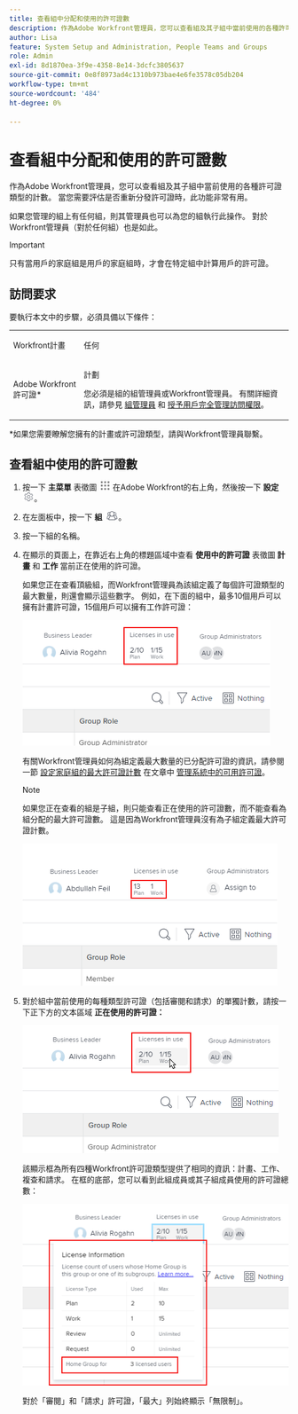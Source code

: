 ```yaml
---
title: 查看組中分配和使用的許可證數
description: 作為Adobe Workfront管理員，您可以查看組及其子組中當前使用的各種許可證類型的計數。 當您需要評估是否重新分發許可證時，此功能非常有用。
author: Lisa
feature: System Setup and Administration, People Teams and Groups
role: Admin
exl-id: 8d1870ea-3f9e-4358-8e14-3dcfc3805637
source-git-commit: 0e8f8973ad4c1310b973bae4e6fe3578c05db204
workflow-type: tm+mt
source-wordcount: '484'
ht-degree: 0%

---
```


# 查看組中分配和使用的許可證數

作為Adobe Workfront管理員，您可以查看組及其子組中當前使用的各種許可證類型的計數。 當您需要評估是否重新分發許可證時，此功能非常有用。

如果您管理的組上有任何組，則其管理員也可以為您的組執行此操作。 對於Workfront管理員（對於任何組）也是如此。

>[!IMPORTANT]
>
>只有當用戶的家庭組是用戶的家庭組時，才會在特定組中計算用戶的許可證。

## 訪問要求

要執行本文中的步驟，必須具備以下條件：

<table style="table-layout:auto"> 
 <col> 
 <col> 
 <tbody> 
  <tr> 
   <td role="rowheader">Workfront計畫</td> 
   <td> <p>任何</p> </td> 
  </tr> 
  <tr> 
   <td role="rowheader">Adobe Workfront許可證*</td> 
   <td> <p>計劃 </p> <p>您必須是組的組管理員或Workfront管理員。 有關詳細資訊，請參見 <a href="../../../administration-and-setup/manage-groups/group-roles/group-administrators.md" class="MCXref xref">組管理員</a> 和 <a href="../../../administration-and-setup/add-users/configure-and-grant-access/grant-a-user-full-administrative-access.md" class="MCXref xref">授予用戶完全管理訪問權限</a>。</p> </td> 
  </tr> 
 </tbody> 
</table>

&#42;如果您需要瞭解您擁有的計畫或許可證類型，請與Workfront管理員聯繫。

## 查看組中使用的許可證數

1. 按一下 **主菜單** 表徵圖 ![](assets/main-menu-icon.png) 在Adobe Workfront的右上角，然後按一下 **設定** ![](assets/gear-icon-settings.png)。

1. 在左面板中，按一下 **組** ![](assets/groups-icon.png)。

1. 按一下組的名稱。
1. 在顯示的頁面上，在靠近右上角的標題區域中查看 **使用中的許可證** 表徵圖 **計畫** 和 **工作** 當前正在使用的許可證。

   如果您正在查看頂級組，而Workfront管理員為該組定義了每個許可證類型的最大數量，則還會顯示這些數字。 例如，在下面的組中，最多10個用戶可以擁有計畫許可證，15個用戶可以擁有工作許可證：

   ![](assets/licenses-used-allocated.png)

   有關Workfront管理員如何為組定義最大數量的已分配許可證的資訊，請參閱一節 [設定家庭組的最大許可證計數](../../../administration-and-setup/get-started-wf-administration/manage-available-licenses-in-your-system.md#set) 在文章中 [管理系統中的可用許可證](../../../administration-and-setup/get-started-wf-administration/manage-available-licenses-in-your-system.md)。

   >[!NOTE]
   >
   >如果您正在查看的組是子組，則只能查看正在使用的許可證數，而不能查看為組分配的最大許可證數。 這是因為Workfront管理員沒有為子組定義最大許可證計數。
   >
   >![](assets/subgroup-used-licenses-only.png)

1. 對於組中當前使用的每種類型許可證（包括審閱和請求）的單獨計數，請按一下正下方的文本區域 **正在使用的許可證：**

   ![](assets/click-text-to-see-more.png)

   該顯示框為所有四種Workfront許可證類型提供了相同的資訊：計畫、工作、複查和請求。 在框的底部，您可以看到此組成員或其子組成員使用的許可證總數：

   ![](assets/more-license-info.png)

   對於「審閱」和「請求」許可證，「最大」列始終顯示「無限制」。
